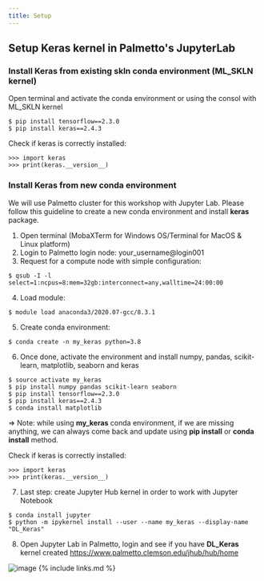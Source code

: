 ```yaml
---
title: Setup
---
```

Setup Keras kernel in Palmetto's JupyterLab
---

### Install Keras from existing skln conda environment (ML_SKLN kernel)
Open terminal and activate the conda environment or using the consol with ML_SKLN kernel

```
$ pip install tensorflow==2.3.0
$ pip install keras==2.4.3
```

Check if keras is correctly installed:

```
>>> import keras
>>> print(keras.__version__)
```

### Install Keras from new conda environment
We will use Palmetto cluster for this workshop with Jupyter Lab.
Please follow this guideline to create a new conda environment and install **keras** package.

1. Open terminal (MobaXTerm for Windows OS/Terminal for MacOS & Linux platform)
2. Login to Palmetto login node: your_username@login001
3. Request for a compute node with simple configuration:

```
$ qsub -I -l select=1:ncpus=8:mem=32gb:interconnect=any,walltime=24:00:00
```

4. Load module:

```
$ module load anaconda3/2020.07-gcc/8.3.1
```

5. Create conda environment:

```
$ conda create -n my_keras python=3.8
```

6. Once done, activate the environment and install numpy, pandas, scikit-learn, matplotlib, seaborn and keras

```
$ source activate my_keras
$ pip install numpy pandas scikit-learn seaborn
$ pip install tensorflow==2.3.0
$ pip install keras==2.4.3
$ conda install matplotlib 
```

=> Note: while using **my_keras** conda environment, if we are missing anything, we can always come back and update using **pip install**
or **conda install** method.

Check if keras is correctly installed:

```
>>> import keras
>>> print(keras.__version__)
```

7. Last step: create Jupyter Hub kernel in order to work with Jupyter Notebook

```
$ conda install jupyter
$ python -m ipykernel install --user --name my_keras --display-name "DL_Keras"
```

8. Open Jupyter Lab in Palmetto, login and see if you have **DL_Keras** kernel created
https://www.palmetto.clemson.edu/jhub/hub/home

![image](https://user-images.githubusercontent.com/43855029/117865975-9159fe80-b264-11eb-94e7-bcbf17f1e55c.png)
{% include links.md %}

